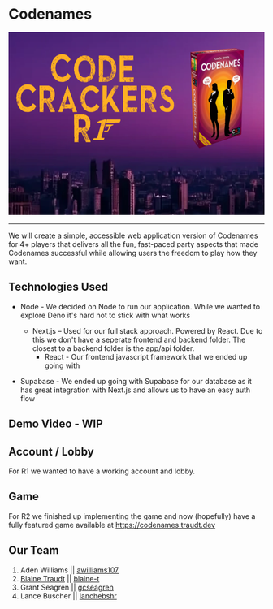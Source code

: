 # Codenames

<div align="center">
  <a href="https://github.com/blaine-t/fwd_outlook_graph">
    <img src="public/R1.png" alt="Logo" height="360">
  </a>
</div>

<hr />

We will create a simple, accessible web application version of Codenames for 4+ players that delivers all the fun, fast-paced party aspects that made Codenames successful while allowing users the freedom to play how they want.

## Technologies Used

- Node - We decided on Node to run our application. While we wanted to explore Deno it's hard not to stick with what works

  - Next.js – Used for our full stack approach. Powered by React. Due to this we don't have a seperate frontend and backend folder. The closest to a backend folder is the app/api folder.
    - React - Our frontend javascript framework that we ended up going with

- Supabase - We ended up going with Supabase for our database as it has great integration with Next.js and allows us to have an easy auth flow

## Demo Video - WIP

## Account / Lobby

For R1 we wanted to have a working account and lobby.

## Game

For R2 we finished up implementing the game and now (hopefully) have a fully featured game available at https://codenames.traudt.dev

## Our Team

1. Aden Williams || [awilliams107](https://github.com/awilliams107)
2. [Blaine Traudt](https://traudt.dev) || [blaine-t](https://github.com/blaine-t)
3. Grant Seagren || [gcseagren](https://github.com/gcseagren)
4. Lance Buscher || [lanchebshr](https://github.com/lancebshr)
